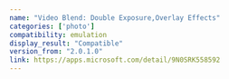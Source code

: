 ```yaml
---
name: "Video Blend: Double Exposure,Overlay Effects"
categories: ['photo']
compatibility: emulation
display_result: "Compatible"
version_from: "2.0.1.0"
link: https://apps.microsoft.com/detail/9N0SRK558592
---
```

